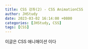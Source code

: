 ```yaml
---
title: CSS 강좌(2) - CSS AnimationCSS
author: JHStudy
date: 2023-03-02 16:14:00 +0800
categories: [JHStudy, CSS]
tags: [CSS]
---
```



이글은 CSS 애니매이션 이다
